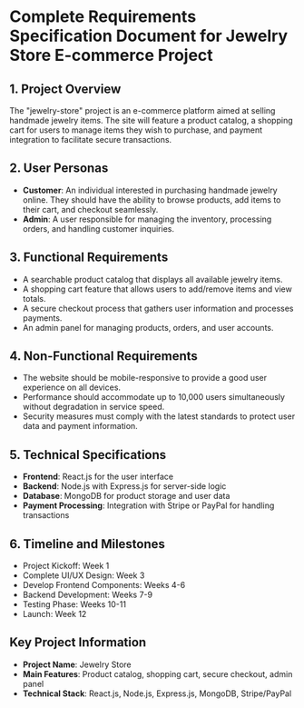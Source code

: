 # Complete Requirements Specification Document for Jewelry Store E-commerce Project

## 1. Project Overview
The "jewelry-store" project is an e-commerce platform aimed at selling handmade jewelry items. The site will feature a product catalog, a shopping cart for users to manage items they wish to purchase, and payment integration to facilitate secure transactions.

## 2. User Personas
- **Customer**: An individual interested in purchasing handmade jewelry online. They should have the ability to browse products, add items to their cart, and checkout seamlessly. 
- **Admin**: A user responsible for managing the inventory, processing orders, and handling customer inquiries.

## 3. Functional Requirements
- A searchable product catalog that displays all available jewelry items.
- A shopping cart feature that allows users to add/remove items and view totals.
- A secure checkout process that gathers user information and processes payments.
- An admin panel for managing products, orders, and user accounts.

## 4. Non-Functional Requirements
- The website should be mobile-responsive to provide a good user experience on all devices.
- Performance should accommodate up to 10,000 users simultaneously without degradation in service speed.
- Security measures must comply with the latest standards to protect user data and payment information.

## 5. Technical Specifications
- **Frontend**: React.js for the user interface
- **Backend**: Node.js with Express.js for server-side logic
- **Database**: MongoDB for product storage and user data
- **Payment Processing**: Integration with Stripe or PayPal for handling transactions

## 6. Timeline and Milestones
- Project Kickoff: Week 1
- Complete UI/UX Design: Week 3
- Develop Frontend Components: Weeks 4-6
- Backend Development: Weeks 7-9
- Testing Phase: Weeks 10-11
- Launch: Week 12

## Key Project Information
- **Project Name**: Jewelry Store
- **Main Features**: Product catalog, shopping cart, secure checkout, admin panel
- **Technical Stack**: React.js, Node.js, Express.js, MongoDB, Stripe/PayPal